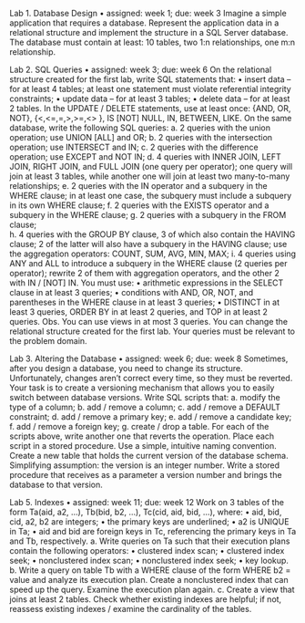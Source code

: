 Lab 1. Database Design
•	assigned: week 1; due: week 3
Imagine a simple application that requires a database. Represent the application data in a relational structure and implement the structure in a SQL Server database. The database must contain at least: 10 tables, two 1:n relationships, one m:n relationship.


Lab 2. SQL Queries
•	assigned: week 3; due: week 6
On the relational structure created for the first lab, write SQL statements that:
•	insert data – for at least 4 tables; at least one statement must violate referential integrity constraints;
•	update data – for at least 3 tables;
•	delete data – for at least 2 tables.
In the UPDATE / DELETE statements, use at least once: {AND, OR, NOT},  {<,<=,=,>,>=,<> }, IS [NOT] NULL, IN, BETWEEN, LIKE.
On the same database, write the following SQL queries:
a. 2 queries with the union operation; use UNION [ALL] and OR;
b. 2 queries with the intersection operation; use INTERSECT and IN;
c. 2 queries with the difference operation; use EXCEPT and NOT IN;
d. 4 queries with INNER JOIN, LEFT JOIN, RIGHT JOIN, and FULL JOIN (one query per operator); one query will join at least 3 tables, while another one will join at least two many-to-many relationships;
e. 2 queries with the IN operator and a subquery in the WHERE clause; in at least one case, the subquery must include a subquery in its own WHERE clause;
f. 2 queries with the EXISTS operator and a subquery in the WHERE clause;
g. 2 queries with a subquery in the FROM clause;                         
h. 4 queries with the GROUP BY clause, 3 of which also contain the HAVING clause; 2 of the latter will also have a subquery in the HAVING clause; use the aggregation operators: COUNT, SUM, AVG, MIN, MAX;
i. 4 queries using ANY and ALL to introduce a subquery in the WHERE clause (2 queries per operator); rewrite 2 of them with aggregation operators, and the other 2 with IN / [NOT] IN.
You must use:
•	arithmetic expressions in the SELECT clause in at least 3 queries;
•	conditions with AND, OR, NOT, and parentheses in the WHERE clause in at least 3 queries;
•	DISTINCT in at least 3 queries, ORDER BY in at least 2 queries, and TOP in at least 2 queries.
Obs.
You can use views in at most 3 queries.
You can change the relational structure created for the first lab.
Your queries must be relevant to the problem domain.



Lab 3. Altering the Database
•	assigned: week 6; due: week 8
Sometimes, after you design a database, you need to change its structure. Unfortunately, changes aren’t correct every time, so they must be reverted. Your task is to create a versioning mechanism that allows you to easily switch between database versions.
Write SQL scripts that:
a. modify the type of a column;
b. add / remove a column;
c. add / remove a DEFAULT constraint;
d. add / remove a primary key;
e. add / remove a candidate key;
f. add / remove a foreign key;
g. create / drop a table.
For each of the scripts above, write another one that reverts the operation. Place each script in a stored procedure. Use a simple, intuitive naming convention.
Create a new table that holds the current version of the database schema. Simplifying assumption: the version is an integer number.
Write a stored procedure that receives as a parameter a version number and brings the database to that version.



Lab 5. Indexes
•	assigned: week 11; due: week 12
Work on 3 tables of the form Ta(aid, a2, …), Tb(bid, b2, …), Tc(cid, aid, bid, …), where:
•	aid, bid, cid, a2, b2 are integers;
•	the primary keys are underlined;
•	a2 is UNIQUE in Ta;
•	aid and bid are foreign keys in Tc, referencing the primary keys in Ta and Tb, respectively.
a. Write queries on Ta such that their execution plans contain the following operators:
•	clustered index scan;
•	clustered index seek;
•	nonclustered index scan;
•	nonclustered index seek;
•	key lookup.
b. Write a query on table Tb with a WHERE clause of the form WHERE b2 = value and analyze its execution plan. Create a nonclustered index that can speed up the query. Examine the execution plan again.
c. Create a view that joins at least 2 tables. Check whether existing indexes are helpful; if not, reassess existing indexes / examine the cardinality of the tables.

